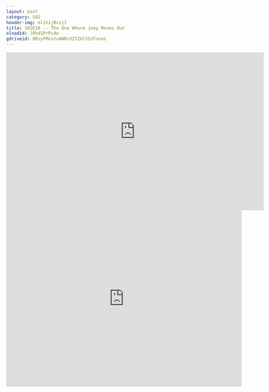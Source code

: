 ```yaml
---
layout: post 
category: S02 
header-img: ml1h1jBcsjI 
title: S02E16 -- The One Where Joey Moves Out 
oloadid: J8hd1PrPcAo 
gdriveid: 0BzyFMnstuAWRcVZfZHl5S2Fucms 
--- 
```

<!--more--> 
<iframe src='https://openload.co/embed/J8hd1PrPcAo/' width='700' height='430' frameborder='0' scrolling='no' allowfullscreen='allowfullscreen'></iframe> 
<iframe src='https://drive.google.com/file/d/0BzyFMnstuAWRcVZfZHl5S2Fucms/preview' width='640' height='480' frameborder='0' scrolling='no' allowfullscreen='allowfullscreen'></iframe> 